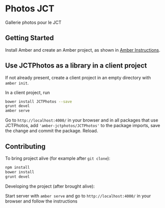 # Photos JCT

Gallerie photos pour le JCT

## Getting Started

Install Amber and create an Amber project,
as shown in [Amber Instructions](https://lolg.it/amber/amber#prerequisites).

## Use JCTPhotos as a library in a client project

If not already present, create a client project
in an empty directory with `amber init`.

In a client project, run

```sh
bower install JCTPhotos --save
grunt devel
amber serve
```

Go to `http://localhost:4000/` in your browser and
in all packages that use JCTPhotos,
add `'amber-jctphotos/JCTPhotos'` to the package imports,
save the change and commit the package. Reload.

## Contributing

To bring project alive (for example after `git clone`):

```sh
npm install
bower install
grunt devel
```

Developing the project (after brought alive):
 
Start server with `amber serve` and go to `http://localhost:4000/` in your browser and follow the instructions
